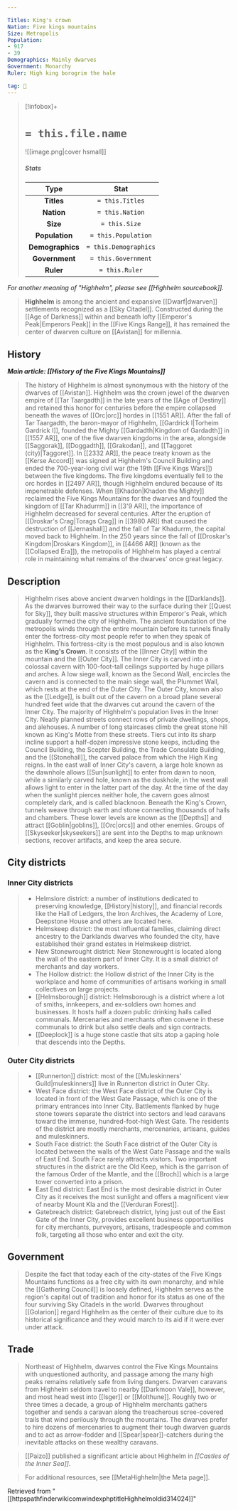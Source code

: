```yaml
---

Titles: King's crown
Nation: Five kings mountains
Size: Metropolis
Population:
- 917
- 39
Demographics: Mainly dwarves
Government: Monarchy
Ruler: High king borogrim the hale

tag: 🌃
---
```


> [!infobox]+
> #  `= this.file.name`
> ![[image.png|cover hsmall]]
> ##### Stats
> Type | Stat |
> :---:|:---:|
> **Titles** | `= this.Titles` |
> **Nation** | `= this.Nation` |
> **Size** | `= this.Size` |
> **Population** | `= this.Population` |
> **Demographics** | `= this.Demographics` |
> **Government** | `= this.Government` |
> **Ruler** | `= this.Ruler` |



*For another meaning of "Highhelm", please see [[Highhelm sourcebook]].*
> **Highhelm** is among the ancient and expansive [[Dwarf|dwarven]] settlements recognized as a [[Sky Citadel]]. Constructed during the [[Age of Darkness]] within and beneath lofty [[Emperor's Peak|Emperors Peak]] in the [[Five Kings Range]], it has remained the center of dwarven culture on [[Avistan]] for millennia.



## History

***Main article: [[History of the Five Kings Mountains]]***
> The history of Highhelm is almost synonymous with the history of the dwarves of [[Avistan]]. Highhelm was the crown jewel of the dwarven empire of [[Tar Taargadth]] in the late years of the [[Age of Destiny]] and retained this honor for centuries before the empire collapsed beneath the waves of [[Orc|orc]] hordes in [[1551 AR]]. After the fall of Tar Taargadth, the baron-mayor of Highhelm, [[Gardrick I|Torheim Gardrick I]], founded the Mighty [[Gardadth|Kingdom of Gardadth]] in [[1557 AR]], one of the five dwarven kingdoms in the area, alongside [[Saggorak]], [[Doggadth]], [[Grakodan]], and [[Taggoret (city)|Taggoret]].
> In [[2332 AR]], the peace treaty known as the [[Kerse Accord]] was signed at Highhelm's Council Building and ended the 700-year-long civil war (the 19th [[Five Kings Wars]]) between the five kingdoms.
> The five kingdoms eventually fell to the orc hordes in [[2497 AR]], though Highhelm endured because of its impenetrable defenses. When [[Khadon|Khadon the Mighty]] reclaimed the Five Kings Mountains for the dwarves and founded the kingdom of [[Tar Khadurrm]] in [[3'9 AR]], the importance of Highhelm decreased for several centuries. After the eruption of [[Droskar's Crag|Torags Crag]] in [[3980 AR]] that caused the destruction of [[Jernashall]] and the fall of Tar Khadurrm, the capital moved back to Highhelm. In the 250 years since the fall of [[Droskar's Kingdom|Droskars Kingdom]], in [[4466 AR]] (known as the [[Collapsed Era]]), the metropolis of Highhelm has played a central role in maintaining what remains of the dwarves' once great legacy.


## Description

> Highhelm rises above ancient dwarven holdings in the [[Darklands]]. As the dwarves burrowed their way to the surface during their [[Quest for Sky]], they built massive structures within Emperor's Peak, which gradually formed the city of Highhelm. The ancient foundation of the metropolis winds through the entire mountain before its tunnels finally enter the fortress-city most people refer to when they speak of Highhelm. This fortress-city is the most populous and is also known as the **King's Crown**. It consists of the [[Inner City]] within the mountain and the [[Outer City]]. The Inner City is carved into a colossal cavern with 100-foot-tall ceilings supported by huge pillars and arches. A low siege wall, known as the Second Wall, encircles the cavern and is connected to the main siege wall, the Plummet Wall, which rests at the end of the Outer City. The Outer City, known also as the [[Ledge]], is built out of the cavern on a broad plane several hundred feet wide that the dwarves cut around the cavern of the Inner City.
> The majority of Highhelm's population lives in the Inner City. Neatly planned streets connect rows of private dwellings, shops, and alehouses. A number of long staircases climb the great stone hill known as King's Motte from these streets. Tiers cut into its sharp incline support a half-dozen impressive stone keeps, including the Council Building, the Scepter Building, the Trade Consulate Building, and the [[Stonehall]], the carved palace from which the High King reigns. In the east wall of Inner City's cavern, a large hole known as the dawnhole allows [[Sun|sunlight]] to enter from dawn to noon, while a similarly carved hole, known as the duskhole, in the west wall allows light to enter in the latter part of the day. At the time of the day when the sunlight pierces neither hole, the cavern goes almost completely dark, and is called blacknoon.
> Beneath the King's Crown, tunnels weave through earth and stone connecting thousands of halls and chambers. These lower levels are known as the [[Depths]] and attract [[Goblin|goblins]], [[Orc|orcs]] and other enemies. Groups of [[Skyseeker|skyseekers]] are sent into the Depths to map unknown sections, recover artifacts, and keep the area secure.


## City districts


### Inner City districts

> - Helmslore district: a number of institutions dedicated to preserving knowledge, [[History|history]], and financial records like the Hall of Ledgers, the Iron Archives, the Academy of Lore, Deepstone House and others are located here.
> - Helmskeep district: the most influential families, claiming direct ancestry to the Darklands dwarves who founded the city, have established their grand estates in Helmskeep district.
> - New Stonewrought district: New Stonewrought is located along the wall of the eastern part of Inner City. It is a small district of merchants and day workers.
> - The Hollow district: the Hollow district of the Inner City is the workplace and home of communities of artisans working in small collectives on large projects.
> - [[Helmsborough]] district: Helmsborough is a district where a lot of smiths, innkeepers, and ex-soldiers own homes and businesses. It hosts half a dozen public drinking halls called communals. Mercenaries and merchants often convene in these communals to drink but also settle deals and sign contracts.
> - [[Deeplock]] is a huge stone castle that sits atop a gaping hole that descends into the Depths.

### Outer City districts

> - [[Runnerton]] district: most of the [[Muleskinners' Guild|muleskinners]] live in Runnerton district in Outer City.
> - West Face district: the West Face district of the Outer City is located in front of the West Gate Passage, which is one of the primary entrances into Inner City. Battlements flanked by huge stone towers separate the district into sectors and lead caravans toward the immense, hundred-foot-high West Gate. The residents of the district are mostly merchants, mercenaries, artisans, guides and muleskinners.
> - South Face district: the South Face district of the Outer City is located between the walls of the West Gate Passage and the walls of East End. South Face rarely attracts visitors. Two important structures in the district are the Old Keep, which is the garrison of the famous Order of the Mantle, and the [[Broch]] which is a large tower converted into a prison.
> - East End district: East End is the most desirable district in Outer City as it receives the most sunlight and offers a magnificent view of nearby Mount Kla and the [[Verduran Forest]].
> - Gatebreach district: Gatebreach district, lying just out of the East Gate of the Inner City, provides excellent business opportunities for city merchants, purveyors, artisans, tradespeople and common folk, targeting all those who enter and exit the city.

## Government

> Despite the fact that today each of the city-states of the Five Kings Mountains functions as a free city with its own monarchy, and while the [[Gathering Council]] is loosely defined, Highhelm serves as the region's capital out of tradition and honor for its status as one of the four surviving Sky Citadels in the world. Dwarves throughout [[Golarion]] regard Highhelm as the center of their culture due to its historical significance and they would march to its aid if it were ever under attack.


## Trade

> Northeast of Highhelm, dwarves control the Five Kings Mountains with unquestioned authority, and passage among the many high peaks remains relatively safe from living dangers. Dwarven caravans from Highhelm seldom travel to nearby [[Darkmoon Vale]], however, and most head west into [[Isger]] or [[Molthune]]. Roughly two or three times a decade, a group of Highhelm merchants gathers together and sends a caravan along the treacherous scree-covered trails that wind perilously through the mountains. The dwarves prefer to hire dozens of mercenaries to augment their tough dwarven guards and to act as arrow-fodder and [[Spear|spear]]-catchers during the inevitable attacks on these wealthy caravans.


> [[Paizo]] published a significant article about Highhelm in *[[Castles of the Inner Sea]]*.

> For additional resources, see [[MetaHighhelm|the Meta page]].






Retrieved from "[[httpspathfinderwikicomwindexphptitleHighhelmoldid314024]]"